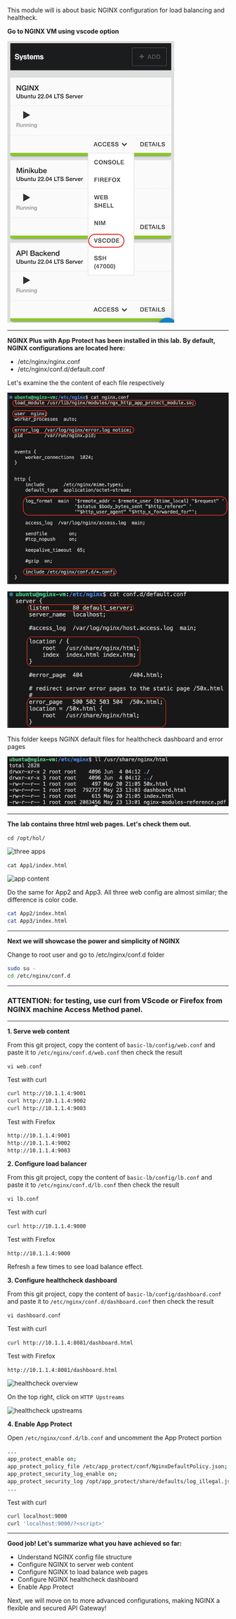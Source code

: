 This module will is about basic NGINX configuration for load balancing and healtheck.

**Go to NGINX VM using vscode option**

![vscode access](media/vscode_access.png)

---
**NGINX Plus with App Protect has been installed in this lab. By default, NGINX configurations are located here:**
- /etc/nginx/nginx.conf
- /etc/nginx/conf.d/default.conf

Let's examine the the content of each file respectively

![nginx conf](media/nginx_conf.png)

![default conf](media/default_conf.png)

This folder keeps NGINX default files for healthcheck dashboard and error pages

![usr share nginx html](media/usr_share_nginx_html.png)

---
**The lab contains three html web pages. Let's check them out.**

```cd /opt/hol/```

![three apps](media/three_apps.png)

```cat App1/index.html```

![app content](media/app_content.png)

Do the same for App2 and App3. All three web config are almost similar; the difference is color code.
```bash
cat App2/index.html
cat App3/index.html
```
---
**Next we will showcase the power and simplicity of NGINX** 

Change to root user and go to /etc/nginx/conf.d folder

```bash
sudo su -
cd /etc/nginx/conf.d
```

---
### ATTENTION: for testing, use curl from VScode or Firefox from NGINX machine Access Method panel.
---

**1. Serve web content**
   
From this git project, copy the content of `basic-lb/config/web.conf` and paste it to `/etc/nginx/conf.d/web.conf` then check the result

```vi web.conf```

Test with curl

```bash
curl http://10.1.1.4:9001
curl http://10.1.1.4:9002
curl http://10.1.1.4:9003
```

Test with Firefox

```bash
http://10.1.1.4:9001
http://10.1.1.4:9002
http://10.1.1.4:9003
```

**2. Configure load balancer**
   
From this git project, copy the content of `basic-lb/config/lb.conf` and paste it to `/etc/nginx/conf.d/lb.conf` then check the result

```vi lb.conf```

Test with curl

```curl http://10.1.1.4:9000```

Test with Firefox

```http://10.1.1.4:9000```

Refresh a few times to see load balance effect.

**3. Configure healthcheck dashboard**
   
From this git project, copy the content of `basic-lb/config/dashboard.conf` and paste it to `/etc/nginx/conf.d/dashboard.conf` then check the result 

```vi dashboard.conf```

Test with curl

```curl http://10.1.1.4:8081/dashboard.html```

Test with Firefox

```http://10.1.1.4:8081/dashboard.html```

![healthcheck overview](media/healthcheck_overview.png)

On the top right, click on `HTTP Upstreams`

![healthcheck upstreams](media/healthcheck_upstreams.png)

**4. Enable App Protect**

Open `/etc/nginx/conf.d/lb.conf` and uncomment the App Protect portion

```bash
...
app_protect_enable on;
app_protect_policy_file /etc/app_protect/conf/NginxDefaultPolicy.json;
app_protect_security_log_enable on;
app_protect_security_log /opt/app_protect/share/defaults/log_illegal.json /var/log/app_protect/security.log;
...
```

Test with curl

```bash
curl localhost:9000
curl 'localhost:9000/?<script>'
```

---

**Good job! Let's summarize what you have achieved so far:**
- Understand NGINX config file structure
- Configure NGINX to server web content
- Configure NGINX to load balance web pages
- Configure NGINX healthcheck dashboard
- Enable App Protect

Next, we will move on to more advanced configurations, making NGINX a flexible and secured API Gateway!
